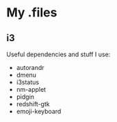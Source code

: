 # My .files

## i3

Useful dependencies and stuff I use:

 * autorandr
 * dmenu
 * i3status
 * nm-applet
 * pidgin
 * redshift-gtk
 * emoji-keyboard

